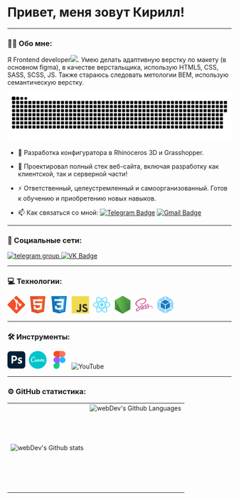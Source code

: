 # Привет, меня зовут Кирилл!

---

### :man_technologist: Обо мне:

Я Frontend developer<img src="https://media.giphy.com/media/WUlplcMpOCEmTGBtBW/giphy.gif" width="30px">. Умею делать адаптивную верстку по макету (в основном figma), в качестве верстальщика, использую HTML5, CSS, SASS, SCSS, JS. Также стараюсь следовать метологии BEM, использую семантическую верстку.

<p align="center">
 <img width="600" src="assets/github-snake.svg" alt="snake"/>
</p>

-   :telescope: Разработка конфигуратора в Rhinoceros 3D и Grasshopper.

-   :seedling: Проектировал полный стек веб-сайта, включая разработку как клиентской, так и серверной части!

-   :zap: Ответственный, целеустремленный и самоорганизованный. Готов к обучению и приобретению новых навыков.

-   :mailbox: Как связаться со мной: [![Telegram Badge](https://img.shields.io/badge/-kkiVel_1-white?style=flat&logo=Telegram&logoColor=black)](https://t.me/f1llzzz) [![Gmail Badge](https://img.shields.io/badge/-Gmail-red?style=flat&logo=Gmail&logoColor=white)](mailto:kirill2002ku@gmail.com)

---

### 🤝 Социальные сети:

  <div id="badges">
    <a href="https://t.me/kkiVel_1" target="_blank">
      <img src="https://cdn-icons-png.flaticon.com/512/2111/2111646.png" width="40" height="40" alt="telegram group" />
    </a>
    <a href="https://vk.com/kirilll_kup" target="_blank">
      <img src="https://cdn-icons-png.flaticon.com/512/145/145813.png" width="40" height="40" alt="VK Badge"/>
    </a>
  </div>

---

### 💻 Технологии:

<div>
  <img src="https://github.com/devicons/devicon/blob/master/icons/git/git-original.svg" title="git" alt="git" width="40" height="40"/>&nbsp;
  <img src="https://github.com/devicons/devicon/blob/master/icons/html5/html5-original.svg" title="html5" alt="html5" width="40" height="40"/>&nbsp;
  <img src="https://github.com/devicons/devicon/blob/master/icons/css3/css3-original.svg" title="css" alt="css" width="40" height="40"/>&nbsp;
  <img src="https://github.com/devicons/devicon/blob/master/icons/javascript/javascript-original.svg" title="javascript" alt="javascript" width="40" height="40"/>&nbsp;
  <img src="https://github.com/devicons/devicon/blob/master/icons/react/react-original.svg" title="reactjs" alt="reactjs" width="40" height="40"/>&nbsp;
  <img src="https://github.com/devicons/devicon/blob/master/icons/nodejs/nodejs-original.svg" title="nodejs" alt="nodejs" width="40" height="40"/>&nbsp;
  <img src="https://github.com/devicons/devicon/blob/master/icons/sass/sass-original.svg" title="sass/scss" alt="sass/scss" width="40" height="40"/>&nbsp;
  <img src="https://github.com/devicons/devicon/blob/master/icons/webpack/webpack-original.svg" title="webpack" alt="webpack" width="40" height="40"/>&nbsp;
</div>

---

### 🛠 Инструменты:

<div>
  <img src="https://github.com/devicons/devicon/blob/master/icons/photoshop/photoshop-plain.svg" title="photoshop" alt="photoshop" width="40" height="40"/>&nbsp;
  <img src="https://github.com/devicons/devicon/blob/master/icons/canva/canva-original.svg" title="canva" alt="canva" width="40" height="40"/>&nbsp;
  <img src="https://github.com/devicons/devicon/blob/master/icons/figma/figma-original.svg" title="figma" alt="figma" width="40" height="40"/>&nbsp;
  <img src="https://upload.wikimedia.org/wikipedia/commons/9/9e/YouTube_Logo_%282013-2017%29.svg" title="YouTube" alt="YouTube" width="40" height="40"/>&nbsp;
</div>

---

### ⚙️ GitHub статистика:

<table>
  <tr>
    <td>
      <img align="left" src="http://github-readme-streak-stats.herokuapp.com?user=Kirill1one&theme=dark&background=000000" alt="webDev's Github stats" />
    </td>
    <td>
      <img height="195px" align="right" alt="webDev's Github Languages" src="https://github-readme-stats-sigma-five.vercel.app/api/top-langs/?username=Kirill1one&layout=compact&theme=vision-friendly-dark" />
    </td>
  </tr>
</table>
